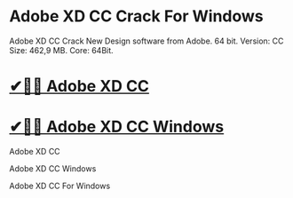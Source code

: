 # Adobe XD CC Crack For Windows

Adobe XD CC Crack New Design software from Adobe. 64 bit. Version: CC Size: 462,9 MB. Core: 64Bit.
 
# [✔🎉🚀 Adobe XD CC](https://tinyurl.com/te5uctu6)

# [✔🎉🚀 Adobe XD CC Windows](https://tinyurl.com/te5uctu6)

Adobe XD CC

Adobe XD CC Windows

Adobe XD CC For Windows

